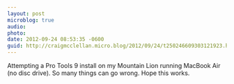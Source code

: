 ```yaml
---
layout: post
microblog: true
audio: 
photo: 
date: 2012-09-24 08:53:35 -0600
guid: http://craigmcclellan.micro.blog/2012/09/24/t250246609303121923.html
---
```

Attempting a Pro Tools 9 install on my Mountain Lion running MacBook Air (no disc drive). So many things can go wrong. Hope this works.
